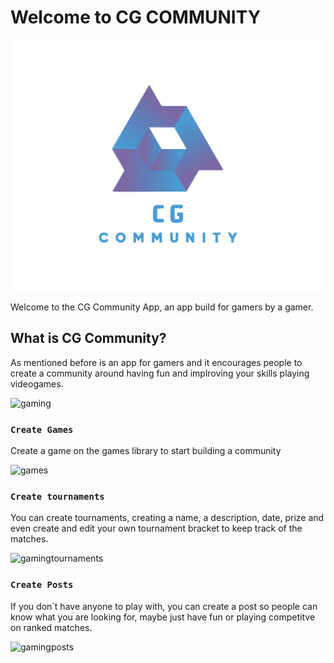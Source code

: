 # Welcome to CG COMMUNITY

![imageCGCOM](/public/images/CG-COMMUNITY.png)

Welcome to the CG Community App, an app build for gamers by a gamer.

## What is CG Community?

As mentioned before is an app for gamers and it encourages people to create a community around having fun and implroving your skills playing videogames.

![gaming](https://media.tag24.de/1200x800/y/6/y6cbh6txmkvwfpjf3hvmusme0nydmhqn.jpg)

### `Create Games`

Create a game on the games library to start building a community 

![games](https://assets3.thrillist.com/v1/image/1774469/414x310/crop;webp=auto;jpeg_quality=60;progressive.jpg)

### `Create tournaments`

You can create tournaments, creating a name, a description, date, prize and even create and edit your own tournament bracket to keep track of the matches.

![gamingtournaments](https://moneyinc.com/wp-content/uploads/2016/05/eSports-750x500.jpg)

### `Create Posts`

If you don´t have anyone to play with, you can create a post so people can know what you are looking for, maybe just have fun or playing competitve on ranked matches.

![gamingposts](https://img.g2a.com/700x394/1x1x0/online-games-to-play-with-friends/6b61c315fa384932ad2495d6)